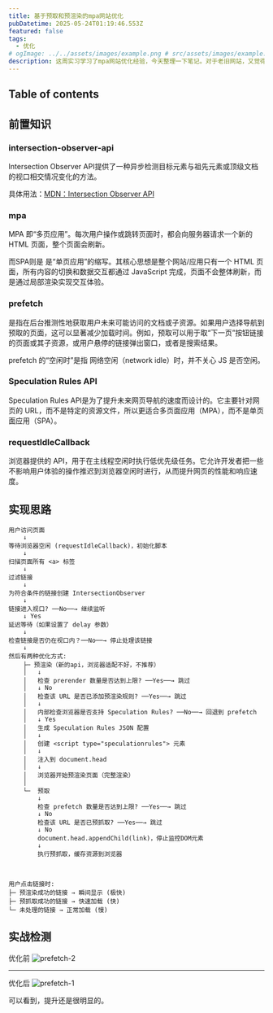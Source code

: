 ```yaml
---
title: 基于预取和预渲染的mpa网站优化
pubDatetime: 2025-05-24T01:19:46.553Z
featured: false
tags:
  - 优化
# ogImage: ../../assets/images/example.png # src/assets/images/example.png
description: 这周实习学习了mpa网站优化经验，今天整理一下笔记。对于老旧网站，又觉得没必要大升级的，用这个方法很好，记录一下。
---
```


## Table of contents

## 前置知识

### intersection-observer-api

Intersection Observer API提供了一种异步检测目标元素与祖先元素或顶级文档的视口相交情况变化的方法。

具体用法：[MDN：Intersection Observer API](https://developer.mozilla.org/zh-CN/docs/Web/API/Intersection_Observer_API)

### mpa

MPA 即“多页应用”。每次用户操作或跳转页面时，都会向服务器请求一个新的 HTML 页面，整个页面会刷新。

而SPA则是 是“单页应用”的缩写。其核心思想是整个网站/应用只有一个 HTML 页面，所有内容的切换和数据交互都通过 JavaScript 完成，页面不会整体刷新，而是通过局部渲染实现交互体验。

### prefetch

是指在后台推测性地获取用户未来可能访问的文档或子资源。如果用户选择导航到预取的页面，这可以显著减少加载时间。例如，预取可以用于取“下一页”按钮链接的页面或其子资源，或用户悬停的链接弹出窗口，或者是搜索结果。

prefetch 的“空闲时”是指 网络空闲（network idle）时，并不关心 JS 是否空闲。

### Speculation Rules API

Speculation Rules API是为了提升未来网页导航的速度而设计的。它主要针对网页的 URL，而不是特定的资源文件，所以更适合多页面应用（MPA），而不是单页面应用（SPA）。

### requestIdleCallback

浏览器提供的 API，用于在主线程空闲时执行低优先级任务。它允许开发者把一些不影响用户体验的操作推迟到浏览器空闲时进行，从而提升网页的性能和响应速度。

## 实现思路

```
用户访问页面
    ↓
等待浏览器空闲 (requestIdleCallback)，初始化脚本
    ↓
扫描页面所有 <a> 标签
    ↓
过滤链接
    ↓
为符合条件的链接创建 IntersectionObserver
    ↓
链接进入视口? ──No──→ 继续监听
    ↓ Yes
延迟等待（如果设置了 delay 参数）
    ↓
检查链接是否仍在视口内？──No──→ 停止处理该链接
    ↓
然后有两种优化方式:
    ├─ 预渲染（新的api，浏览器适配不好，不推荐）
    │   ↓
    │   检查 prerender 数量是否达到上限? ──Yes──→ 跳过
    │   ↓ No
    │   检查该 URL 是否已添加预渲染规则? ──Yes──→ 跳过
    │   ↓
    │   内部检查浏览器是否支持 Speculation Rules? ──No──→ 回退到 prefetch
    │   ↓ Yes
    │   生成 Speculation Rules JSON 配置
    │   ↓
    │   创建 <script type="speculationrules"> 元素
    │   ↓
    │   注入到 document.head
    │   ↓
    │   浏览器开始预渲染页面（完整渲染）
    │
    └─  预取
        ↓
        检查 prefetch 数量是否达到上限? ──Yes──→ 跳过
        ↓ No
        检查该 URL 是否已预抓取? ──Yes──→ 跳过
        ↓ No
        document.head.appendChild(link)，停止监控DOM元素
        ↓
        执行预抓取，缓存资源到浏览器



用户点击链接时:
├─ 预渲染成功的链接 → 瞬间显示 (极快)
├─ 预抓取成功的链接 → 快速加载 (快)
└─ 未处理的链接 → 正常加载 (慢)
```

## 实战检测

优化前
![prefetch-2](https://github.com/user-attachments/assets/98142862-5f9e-40bf-a171-12fac7fa1c67)

---

优化后
![prefetch-1](https://github.com/user-attachments/assets/79c15793-b47b-40df-b9c0-433a6af1763d)

可以看到，提升还是很明显的。
